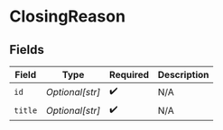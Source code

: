# ClosingReason


## Fields

| Field              | Type               | Required           | Description        |
| ------------------ | ------------------ | ------------------ | ------------------ |
| `id`               | *Optional[str]*    | :heavy_check_mark: | N/A                |
| `title`            | *Optional[str]*    | :heavy_check_mark: | N/A                |